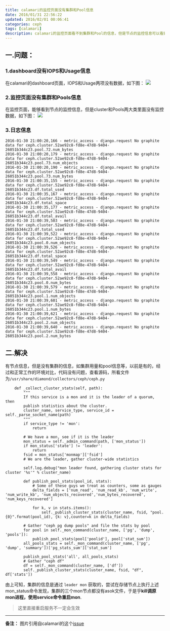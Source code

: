 ```yaml
---
title: calamari的监控页面没有集群和Pool信息
date: 2016/01/31 22:56:22
updated: 2016/02/01 00:06:41
categories: ceph
tags: [calamari]
description: calamari的监控页面看不到集群和Pool的信息，但是节点的监控信息可以看到的一种可能原因
---
```

## 一.问题：
### 1.dashboard没有IOPS和Usage信息
在calamari的dashboard页面，IOPS和Usage两项没有数据，如下图：
![](https://cloud.githubusercontent.com/assets/4092006/12389397/95791f32-be2c-11e5-8f08-14a3c7967376.png)
### 2.监控页面没有集群和Pools信息
在监控页面，能够看到节点的监控信息，但是cluster和Pools两大类里面没有监控数据，如下图：
![](https://cloud.githubusercontent.com/assets/4092006/12389269/c7afbeda-be2b-11e5-8e79-7e2eb6ab0691.png)
### 3.日志信息

```
2016-01-30 21:00:20,166 - metric_access - django.request No graphite data for ceph.cluster.52ae92c8-fd8e-47d8-9404-26051b344c23.pool.72.num_bytes
2016-01-30 21:00:20,179 - metric_access - django.request No graphite data for ceph.cluster.52ae92c8-fd8e-47d8-9404-26051b344c23.pool.73.num_objects
2016-01-30 21:00:20,190 - metric_access - django.request No graphite data for ceph.cluster.52ae92c8-fd8e-47d8-9404-26051b344c23.pool.73.num_bytes
2016-01-30 21:00:35,155 - metric_access - django.request No graphite data for ceph.cluster.52ae92c8-fd8e-47d8-9404-26051b344c23.df.total_used
2016-01-30 21:00:35,167 - metric_access - django.request No graphite data for ceph.cluster.52ae92c8-fd8e-47d8-9404-26051b344c23.df.total_space
2016-01-30 21:00:35,177 - metric_access - django.request No graphite data for ceph.cluster.52ae92c8-fd8e-47d8-9404-26051b344c23.df.total_avail
2016-01-30 21:00:39,503 - metric_access - django.request No graphite data for ceph.cluster.52ae92c8-fd8e-47d8-9404-26051b344c23.df.total_used
2016-01-30 21:00:39,522 - metric_access - django.request No graphite data for ceph.cluster.52ae92c8-fd8e-47d8-9404-26051b344c23.pool.0.num_objects
2016-01-30 21:00:39,526 - metric_access - django.request No graphite data for ceph.cluster.52ae92c8-fd8e-47d8-9404-26051b344c23.df.total_space
2016-01-30 21:00:39,549 - metric_access - django.request No graphite data for ceph.cluster.52ae92c8-fd8e-47d8-9404-26051b344c23.df.total_avail
2016-01-30 21:00:39,558 - metric_access - django.request No graphite data for ceph.cluster.52ae92c8-fd8e-47d8-9404-26051b344c23.pool.0.num_bytes
2016-01-30 21:00:39,579 - metric_access - django.request No graphite data for ceph.cluster.52ae92c8-fd8e-47d8-9404-26051b344c23.pool.1.num_objects
2016-01-30 21:00:39,601 - metric_access - django.request No graphite data for ceph.cluster.52ae92c8-fd8e-47d8-9404-26051b344c23.pool.1.num_bytes
2016-01-30 21:00:39,621 - metric_access - django.request No graphite data for ceph.cluster.52ae92c8-fd8e-47d8-9404-26051b344c23.pool.2.num_objects
2016-01-30 21:00:39,640 - metric_access - django.request No graphite data for ceph.cluster.52ae92c8-fd8e-47d8-9404-26051b344c23.pool.2.num_bytes
```
## 二.解决
有节点信息，但是没有集群的信息，如集群用量和pool信息等，以前是有的，经过和正常工作的环境对比，代码没有问题，查看源码，所看文件为`/usr/share/diamond/collectors/ceph/ceph.py`

```
    def _collect_cluster_stats(self, path):
        """
        If this service is a mon and it is the leader of a quorum, then
        publish statistics about the cluster.
        cluster_name, service_type, service_id = self._parse_socket_name(path)
        """
        if service_type != 'mon':
            return

        # We have a mon, see if it is the leader
        mon_status = self._admin_command(path, ['mon_status'])
        if mon_status['state'] != 'leader':
            return
        fsid = mon_status['monmap']['fsid']
        # We are the leader, gather cluster-wide statistics

        self.log.debug("mon leader found, gathering cluster stats for cluster '%s'" % cluster_name)

        def publish_pool_stats(pool_id, stats):
            # Some of these guys we treat as counters, some as gauges
            delta_fields = ['num_read', 'num_read_kb', 'num_write', 'num_write_kb', 'num_objects_recovered','num_bytes_recovered', 'num_keys_recovered']

            for k, v in stats.items():
                self._publish_cluster_stats(cluster_name, fsid, "pool.{0}".format(pool_id), {k: v},counter=k in delta_fields)

        # Gather "ceph pg dump pools" and file the stats by pool
        for pool in self._mon_command(cluster_name, ['pg', 'dump', 'pools']):
            publish_pool_stats(pool['poolid'], pool['stat_sum'])
        all_pools_stats = self._mon_command(cluster_name, ['pg', 'dump', 'summary'])['pg_stats_sum']['stat_sum']

        publish_pool_stats('all', all_pools_stats)  
        # Gather "ceph df"
        df = self._mon_command(cluster_name, ['df'])
        self._publish_cluster_stats(cluster_name, fsid, "df", df['stats'])
```

由上可知，集群的信息是通过 `leader mon` 获取的，尝试在存储节点上执行上述mon_status命令发现，集群的三个mon节点都没有asok文件，于是乎**kill调原mon进程，使用service命令重启mon**.

> 这里直接重启服务不一定会生效

------

**备注：** 图片引用自calamari的这个[issue](https://github.com/ceph/calamari/issues/384)